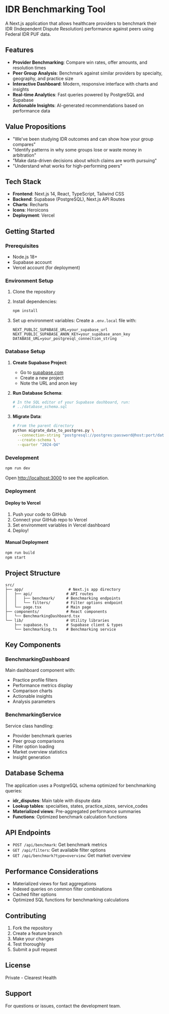 # IDR Benchmarking Tool

A Next.js application that allows healthcare providers to benchmark their IDR (Independent Dispute Resolution) performance against peers using Federal IDR PUF data.

## Features

- **Provider Benchmarking**: Compare win rates, offer amounts, and resolution times
- **Peer Group Analysis**: Benchmark against similar providers by specialty, geography, and practice size
- **Interactive Dashboard**: Modern, responsive interface with charts and insights
- **Real-time Analytics**: Fast queries powered by PostgreSQL and Supabase
- **Actionable Insights**: AI-generated recommendations based on performance data

## Value Propositions

- "We've been studying IDR outcomes and can show how your group compares"
- "Identify patterns in why some groups lose or waste money in arbitration" 
- "Make data-driven decisions about which claims are worth pursuing"
- "Understand what works for high-performing peers"

## Tech Stack

- **Frontend**: Next.js 14, React, TypeScript, Tailwind CSS
- **Backend**: Supabase (PostgreSQL), Next.js API Routes
- **Charts**: Recharts
- **Icons**: Heroicons
- **Deployment**: Vercel

## Getting Started

### Prerequisites

- Node.js 18+ 
- Supabase account
- Vercel account (for deployment)

### Environment Setup

1. Clone the repository
2. Install dependencies:
   ```bash
   npm install
   ```

3. Set up environment variables:
   Create a `.env.local` file with:
   ```
   NEXT_PUBLIC_SUPABASE_URL=your_supabase_url
   NEXT_PUBLIC_SUPABASE_ANON_KEY=your_supabase_anon_key
   DATABASE_URL=your_postgresql_connection_string
   ```

### Database Setup

1. **Create Supabase Project**: 
   - Go to [supabase.com](https://supabase.com)
   - Create a new project
   - Note the URL and anon key

2. **Run Database Schema**:
   ```bash
   # In the SQL editor of your Supabase dashboard, run:
   # ../database_schema.sql
   ```

3. **Migrate Data**:
   ```bash
   # From the parent directory
   python migrate_data_to_postgres.py \
     --connection-string "postgresql://postgres:password@host:port/database" \
     --create-schema \
     --quarter "2024-Q4"
   ```

### Development

```bash
npm run dev
```

Open [http://localhost:3000](http://localhost:3000) to see the application.

### Deployment

#### Deploy to Vercel

1. Push your code to GitHub
2. Connect your GitHub repo to Vercel
3. Set environment variables in Vercel dashboard
4. Deploy!

#### Manual Deployment

```bash
npm run build
npm start
```

## Project Structure

```
src/
├── app/                    # Next.js app directory
│   ├── api/               # API routes
│   │   ├── benchmark/     # Benchmarking endpoints
│   │   └── filters/       # Filter options endpoint
│   └── page.tsx           # Main page
├── components/            # React components
│   └── BenchmarkingDashboard.tsx
└── lib/                   # Utility libraries
    ├── supabase.ts        # Supabase client & types
    └── benchmarking.ts    # Benchmarking service
```

## Key Components

### BenchmarkingDashboard
Main dashboard component with:
- Practice profile filters
- Performance metrics display
- Comparison charts
- Actionable insights
- Analysis parameters

### BenchmarkingService
Service class handling:
- Provider benchmark queries
- Peer group comparisons
- Filter option loading
- Market overview statistics
- Insight generation

## Database Schema

The application uses a PostgreSQL schema optimized for benchmarking queries:

- **idr_disputes**: Main table with dispute data
- **Lookup tables**: specialties, states, practice_sizes, service_codes
- **Materialized views**: Pre-aggregated performance summaries
- **Functions**: Optimized benchmark calculation functions

## API Endpoints

- `POST /api/benchmark`: Get benchmark metrics
- `GET /api/filters`: Get available filter options
- `GET /api/benchmark?type=overview`: Get market overview

## Performance Considerations

- Materialized views for fast aggregations
- Indexed queries on common filter combinations
- Cached filter options
- Optimized SQL functions for benchmarking calculations

## Contributing

1. Fork the repository
2. Create a feature branch
3. Make your changes
4. Test thoroughly
5. Submit a pull request

## License

Private - Clearest Health

## Support

For questions or issues, contact the development team.